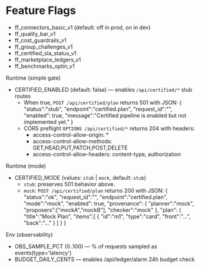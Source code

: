 # Feature Flags
- ff_connectors_basic_v1 (default: off in prod, on in dev)
- ff_quality_bar_v1
- ff_cost_guardrails_v1
- ff_group_challenges_v1
- ff_certified_sla_status_v1
- ff_marketplace_ledgers_v1
- ff_benchmarks_optin_v1
 
Runtime (simple gate)
- CERTIFIED_ENABLED (default: false) — enables `/api/certified/*` stub routes
  - When true, `POST /api/certified/plan` returns 501 with JSON:
    {
      "status":"stub",
      "endpoint":"certified.plan",
      "request_id":"<uuid-v4>",
      "enabled": true,
      "message":"Certified pipeline is enabled but not implemented yet."
    }
  - CORS preflight `OPTIONS /api/certified/*` returns 204 with headers:
    - access-control-allow-origin: *
    - access-control-allow-methods: GET,HEAD,PUT,PATCH,POST,DELETE
    - access-control-allow-headers: content-type, authorization
 
Runtime (mode)
- CERTIFIED_MODE (values: `stub` | `mock`, default: `stub`)
  - `stub`: preserves 501 behavior above.
  - `mock`: `POST /api/certified/plan` returns 200 with JSON:
    {
      "status":"ok",
      "request_id":"<uuid>",
      "endpoint":"certified.plan",
      "mode":"mock",
      "enabled": true,
      "provenance": { "planner":"mock", "proposers":["mockA","mockB"], "checker":"mock" },
      "plan": { "title":"Mock Plan", "items":[ { "id":"m1", "type":"card", "front":"...", "back":"..." } ] }
    }

Env (observability)
- OBS_SAMPLE_PCT (0..100) — % of requests sampled as events(type='latency')
- BUDGET_DAILY_CENTS — enables /api/ledger/alarm 24h budget check